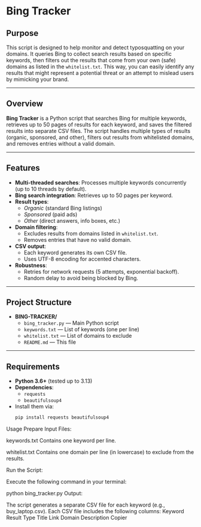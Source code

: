 # Bing Tracker

## Purpose

This script is designed to help monitor and detect typosquatting on your domains. It queries Bing to collect search results based on specific keywords, then filters out the results that come from your own (safe) domains as listed in the `whitelist.txt`. This way, you can easily identify any results that might represent a potential threat or an attempt to mislead users by mimicking your brand.

---

## Overview

**Bing Tracker** is a Python script that searches Bing for multiple keywords, retrieves up to 50 pages of results for each keyword, and saves the filtered results into separate CSV files. The script handles multiple types of results (organic, sponsored, and other), filters out results from whitelisted domains, and removes entries without a valid domain.

---

## Features

- **Multi-threaded searches**: Processes multiple keywords concurrently (up to 10 threads by default).  
- **Bing search integration**: Retrieves up to 50 pages per keyword.  
- **Result types**:  
  - *Organic* (standard Bing listings)  
  - *Sponsored* (paid ads)  
  - *Other* (direct answers, info boxes, etc.)  
- **Domain filtering**:  
  - Excludes results from domains listed in `whitelist.txt`.  
  - Removes entries that have no valid domain.  
- **CSV output**:  
  - Each keyword generates its own CSV file.  
  - Uses UTF-8 encoding for accented characters.  
- **Robustness**:  
  - Retries for network requests (5 attempts, exponential backoff).  
  - Random delay to avoid being blocked by Bing.

---

## Project Structure

- **BING-TRACKER/**  
  - `bing_tracker.py` — Main Python script  
  - `keywords.txt` — List of keywords (one per line)  
  - `whitelist.txt` — List of domains to exclude  
  - `README.md` — This file

---

## Requirements

- **Python 3.6+** (tested up to 3.13)  
- **Dependencies**:  
  - `requests`  
  - `beautifulsoup4`
- Install them via:
  ```bash
  pip install requests beautifulsoup4

Usage
Prepare Input Files:

keywords.txt
Contains one keyword per line.

whitelist.txt
Contains one domain per line (in lowercase) to exclude from the results.

Run the Script:

Execute the following command in your terminal:

python bing_tracker.py
Output:

The script generates a separate CSV file for each keyword (e.g., buy_laptop.csv).
Each CSV file includes the following columns:
Keyword
Result Type
Title
Link
Domain
Description
Copier

